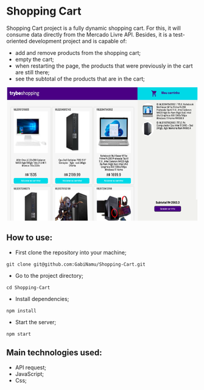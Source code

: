 # Shopping Cart

Shopping Cart project is a fully dynamic shopping cart. For this, it will consume data directly from the Mercado Livre API. Besides, it is a test-oriented development project and is capable of:

- add and remove products from the shopping cart;
- empty the cart;
- when restarting the page, the products that were previously in the cart are still there;
- see the subtotal of the products that are in the cart;

<div align="center" display="inline">
<img src="./img/store.png" alt="store" width="500px" height="350px">
</div>

## How to use:
- First clone the repository into your machine;

```
git clone git@github.com:GabiNamu/Shopping-Cart.git
```
- Go to the project directory;

```
cd Shopping-Cart
```

- Install dependencies;

```
npm install
```
- Start the server;
```
npm start
```
## Main technologies used:
- API request;
- JavaScript;
- Css;
